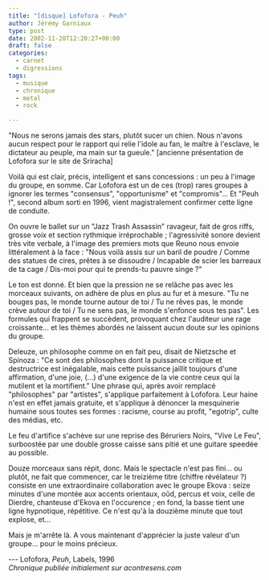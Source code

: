 ```yaml
---
title: "[disque] Lofofora - Peuh"
author: Jérémy Garniaux
type: post
date: 2002-11-28T12:20:27+00:00
draft: false
categories:
  - carnet
  - digressions
tags:
  - musique
  - chronique
  - metal
  - rock

---
```


"Nous ne serons jamais des stars, plutôt sucer un chien. Nous n'avons aucun respect pour le rapport qui relie l'idole au fan, le maître à l'esclave, le dictateur au peuple, ma main sur ta gueule."
[ancienne présentation de Lofofora sur le site de Sriracha]

Voilà qui est clair, précis, intelligent et sans concessions : un peu à l'image du groupe, en somme. Car Lofofora est un de ces (trop) rares groupes à ignorer les termes "consensus", "opportunisme" et "compromis"... Et "Peuh !", second album sorti en 1996, vient magistralement confirmer cette ligne de conduite.

On ouvre le ballet sur un "Jazz Trash Assassin" ravageur, fait de gros riffs, grosse voix et section rythmique irréprochable ; l'agressivité sonore devient très vite verbale, à l'image des premiers mots que Reuno nous envoie littéralement à la face : "Nous voilà assis sur un baril de poudre / Comme des statues de cires, prêtes à se dissoudre / Incapable de scier les barreaux de ta cage / Dis-moi pour qui te prends-tu pauvre singe ?"

Le ton est donné. Et bien que la pression ne se relâche pas avec les morceaux suivants, on adhère de plus en plus au fur et à mesure. "Tu ne bouges pas, le monde tourne autour de toi / Tu ne rêves pas, le monde crève autour de toi / Tu ne sens pas, le monde s'enfonce sous tes pas". Les formules qui frappent se succèdent, provoquant chez l'auditeur une rage croissante... et les thèmes abordés ne laissent aucun doute sur les opinions du groupe.

Deleuze, un philosophe comme on en fait peu, disait de Nietzsche et Spinoza : "Ce sont des philosophes dont la puissance critique et destructrice est inégalable, mais cette puissance jaillit toujours d'une affirmation, d'une joie, (...) d'une exigence de la vie contre ceux qui la mutilent et la mortifient." Une phrase qui, après avoir remplacé "philosophes" par "artistes", s'applique parfaitement à Lofofora. Leur haine n'est en effet jamais gratuite, et s'applique à dénoncer la mesquinerie humaine sous toutes ses formes : racisme, course au profit, "egotrip", culte des médias, etc. 

Le feu d'artifice s'achève sur une reprise des Béruriers Noirs, "Vive Le Feu", surboostée par une double grosse caisse sans pitié et une guitare speedée au possible.

Douze morceaux sans répit, donc. Mais le spectacle n'est pas fini... ou plutôt, ne fait que commencer, car le treizième titre (chiffre révélateur ?) consiste en une extraordinaire collaboration avec le groupe Ekova : seize minutes d'une montée aux accents orientaux, oûd, percus et voix, celle de Dierdre, chanteuse d'Ekova en l'occurence ; en fond, la basse tient une ligne hypnotique, répétitive. Ce n'est qu'à la douzième minute que tout explose, et...

Mais je m'arrête là. A vous maintenant d'apprécier la juste valeur d'un groupe... pour le moins précieux.

--- Lofofora, _Peuh_, Labels, 1996  
_Chronique publiée initialement sur acontresens.com_